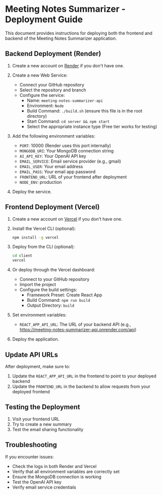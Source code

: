 # Meeting Notes Summarizer - Deployment Guide

This document provides instructions for deploying both the frontend and backend of the Meeting Notes Summarizer application.

## Backend Deployment (Render)

1. Create a new account on [Render](https://render.com/) if you don't have one.

2. Create a new Web Service:
   - Connect your GitHub repository
   - Select the repository and branch
   - Configure the service:
     - Name: `meeting-notes-summarizer-api`
     - Environment: `Node`
     - Build Command: `./build.sh` (ensure this file is in the root directory)
     - Start Command: `cd server && npm start`
     - Select the appropriate instance type (Free tier works for testing)

3. Add the following environment variables:
   - `PORT`: 10000 (Render uses this port internally)
   - `MONGODB_URI`: Your MongoDB connection string
   - `AI_API_KEY`: Your OpenAI API key
   - `EMAIL_SERVICE`: Email service provider (e.g., gmail)
   - `EMAIL_USER`: Your email address
   - `EMAIL_PASS`: Your email app password
   - `FRONTEND_URL`: URL of your frontend after deployment
   - `NODE_ENV`: production

4. Deploy the service.

## Frontend Deployment (Vercel)

1. Create a new account on [Vercel](https://vercel.com/) if you don't have one.

2. Install the Vercel CLI (optional):
   ```bash
   npm install -g vercel
   ```

3. Deploy from the CLI (optional):
   ```bash
   cd client
   vercel
   ```

4. Or deploy through the Vercel dashboard:
   - Connect to your GitHub repository
   - Import the project
   - Configure the build settings:
     - Framework Preset: Create React App
     - Build Command: `npm run build`
     - Output Directory: `build`
   
5. Set environment variables:
   - `REACT_APP_API_URL`: The URL of your backend API (e.g., https://meeting-notes-summarizer-api.onrender.com/api)

6. Deploy the application.

## Update API URLs

After deployment, make sure to:

1. Update the `REACT_APP_API_URL` in the frontend to point to your deployed backend
2. Update the `FRONTEND_URL` in the backend to allow requests from your deployed frontend

## Testing the Deployment

1. Visit your frontend URL
2. Try to create a new summary
3. Test the email sharing functionality

## Troubleshooting

If you encounter issues:
- Check the logs in both Render and Vercel
- Verify that all environment variables are correctly set
- Ensure the MongoDB connection is working
- Test the OpenAI API key
- Verify email service credentials
